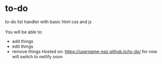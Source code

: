 # to-do
to-do list handler with basic html css and js  
</br>
You will be able to:
* add things
* edit things
* remove things
Hosted on: https://username-naz.github.io/to-do/ for now  
will switch to netlify soon

